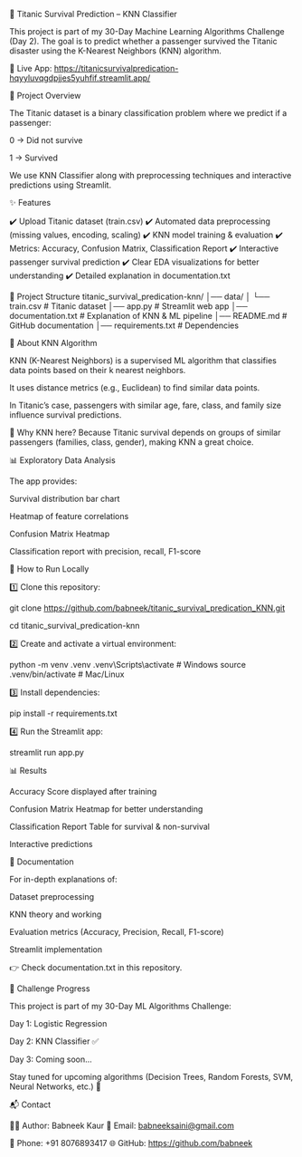 🚢 Titanic Survival Prediction – KNN Classifier

This project is part of my 30-Day Machine Learning Algorithms Challenge (Day 2).
The goal is to predict whether a passenger survived the Titanic disaster using the K-Nearest Neighbors (KNN) algorithm.

🔗 Live App:
https://titanicsurvivalpredication-hqyyluvqgdpjjes5yuhfif.streamlit.app/

📌 Project Overview

The Titanic dataset is a binary classification problem where we predict if a passenger:

0 → Did not survive

1 → Survived

We use KNN Classifier along with preprocessing techniques and interactive predictions using Streamlit.

✨ Features

✔️ Upload Titanic dataset (train.csv)
✔️ Automated data preprocessing (missing values, encoding, scaling)
✔️ KNN model training & evaluation
✔️ Metrics: Accuracy, Confusion Matrix, Classification Report
✔️ Interactive passenger survival prediction
✔️ Clear EDA visualizations for better understanding
✔️ Detailed explanation in documentation.txt

📂 Project Structure
titanic_survival_predication-knn/
│── data/
│   └── train.csv             # Titanic dataset
│── app.py                    # Streamlit web app
│── documentation.txt         # Explanation of KNN & ML pipeline
│── README.md                 # GitHub documentation
│── requirements.txt          # Dependencies

🧠 About KNN Algorithm

KNN (K-Nearest Neighbors) is a supervised ML algorithm that classifies data points based on their k nearest neighbors.

It uses distance metrics (e.g., Euclidean) to find similar data points.

In Titanic’s case, passengers with similar age, fare, class, and family size influence survival predictions.

📌 Why KNN here?
Because Titanic survival depends on groups of similar passengers (families, class, gender), making KNN a great choice.

📊 Exploratory Data Analysis

The app provides:

Survival distribution bar chart

Heatmap of feature correlations

Confusion Matrix Heatmap

Classification report with precision, recall, F1-score

🚀 How to Run Locally

1️⃣ Clone this repository:

git clone https://github.com/babneek/titanic_survival_predication_KNN.git

cd titanic_survival_predication-knn


2️⃣ Create and activate a virtual environment:

python -m venv .venv
.venv\Scripts\activate     # Windows
source .venv/bin/activate  # Mac/Linux


3️⃣ Install dependencies:

pip install -r requirements.txt


4️⃣ Run the Streamlit app:

streamlit run app.py

📊 Results

Accuracy Score displayed after training

Confusion Matrix Heatmap for better understanding

Classification Report Table for survival & non-survival

Interactive predictions

📘 Documentation

For in-depth explanations of:

Dataset preprocessing

KNN theory and working

Evaluation metrics (Accuracy, Precision, Recall, F1-score)

Streamlit implementation

👉 Check documentation.txt in this repository.

📢 Challenge Progress

This project is part of my 30-Day ML Algorithms Challenge:

Day 1: Logistic Regression

Day 2: KNN Classifier ✅

Day 3: Coming soon...

Stay tuned for upcoming algorithms (Decision Trees, Random Forests, SVM, Neural Networks, etc.) 🚀

📬 Contact

👩‍💻 Author: Babneek Kaur
📧 Email: babneeksaini@gmail.com

📱 Phone: +91 8076893417
🌐 GitHub: https://github.com/babneek

